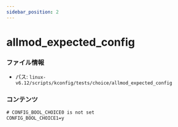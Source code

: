 ```yaml
---
sidebar_position: 2
---
```

# allmod_expected_config

### ファイル情報

- パス: `linux-v6.12/scripts/kconfig/tests/choice/allmod_expected_config`

### コンテンツ

```txt
# CONFIG_BOOL_CHOICE0 is not set
CONFIG_BOOL_CHOICE1=y

```
